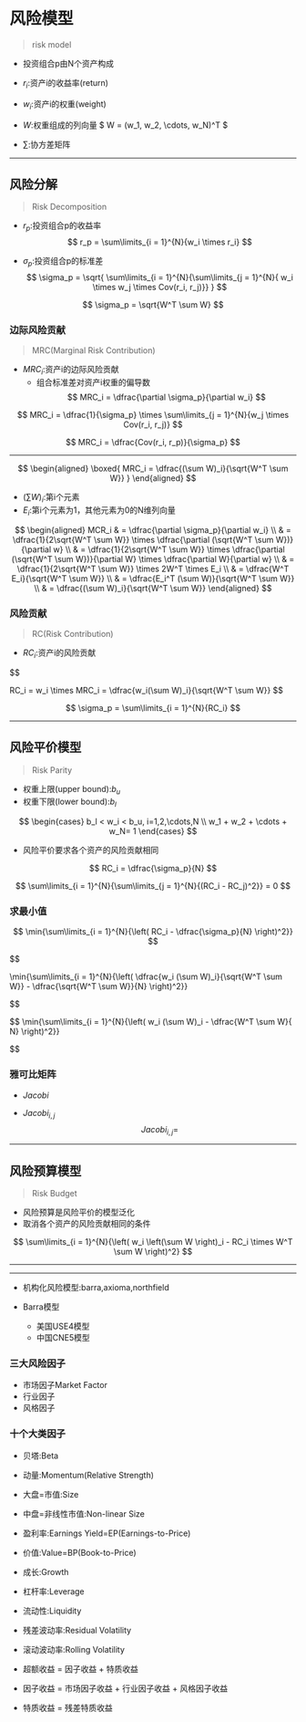 
# 风险模型
> risk model

- 投资组合p由N个资产构成
- $r_i$:资产i的收益率(return)
- $w_i$:资产i的权重(weight)

- $W$:权重组成的列向量
$
W = (w_1, w_2, \cdots, w_N)^T
$

- $\sum$:协方差矩阵



---
## 风险分解
> Risk Decomposition

- $r_p$:投资组合p的收益率
$$
r_p = \sum\limits_{i = 1}^{N}{w_i \times r_i}
$$

- $\sigma_p$:投资组合p的标准差
$$
\sigma_p = \sqrt{
    \sum\limits_{i = 1}^{N}{\sum\limits_{j = 1}^{N}{
    w_i \times w_j \times Cov(r_i, r_j)}}
}
$$

$$
\sigma_p = \sqrt{W^T \sum W}
$$


### 边际风险贡献
> MRC(Marginal Risk Contribution)
- $MRC_i$:资产i的边际风险贡献
    - 组合标准差对资产i权重的偏导数
$$
MRC_i = \dfrac{\partial \sigma_p}{\partial w_i}
$$

$$
MRC_i = \dfrac{1}{\sigma_p} \times
    \sum\limits_{j = 1}^{N}{w_j \times Cov(r_i, r_j)}
$$


$$
MRC_i = \dfrac{Cov(r_i, r_p)}{\sigma_p}
$$





---
$$
\begin{aligned}
\boxed{
    MRC_i = \dfrac{(\sum W)_i}{\sqrt{W^T \sum W}}
}
\end{aligned}
$$
- $(\sum W)_i$:第i个元素
- $E_i$:第i个元素为1，其他元素为0的N维列向量

$$
\begin{aligned}
MCR_i
& = \dfrac{\partial \sigma_p}{\partial w_i}
\\
& = \dfrac{1}{2\sqrt{W^T \sum W}} \times
 \dfrac{\partial (\sqrt{W^T \sum W})}{\partial w}
\\
&  = \dfrac{1}{2\sqrt{W^T \sum W}} \times
 \dfrac{\partial (\sqrt{W^T \sum W})}{\partial W} \times
 \dfrac{\partial W}{\partial w}
\\
&  = \dfrac{1}{2\sqrt{W^T \sum W}} \times 2W^T \times E_i
\\
&  = \dfrac{W^T E_i}{\sqrt{W^T \sum W}}
\\
&  = \dfrac{E_i^T (\sum W)}{\sqrt{W^T \sum W}}
\\
&  = \dfrac{(\sum W)_i}{\sqrt{W^T \sum W}}
\end{aligned}
$$






### 风险贡献
> RC(Risk Contribution)
- $RC_i$:资产i的风险贡献

$$

RC_i = w_i \times MRC_i = \dfrac{w_i(\sum W)_i}{\sqrt{W^T \sum W}}
$$



$$
\sigma_p = \sum\limits_{i = 1}^{N}{RC_i}
$$





---
## 风险平价模型
> Risk Parity

- 权重上限(upper bound):$b_u$
- 权重下限(lower bound):$b_l$

$$
\begin{cases}
b_l < w_i < b_u, i=1,2,\cdots,N \\
w_1 + w_2 + \cdots + w_N= 1
\end{cases}
$$


- 风险平价要求各个资产的风险贡献相同

$$
RC_i = \dfrac{\sigma_p}{N}
$$

$$
\sum\limits_{i = 1}^{N}{\sum\limits_{j = 1}^{N}{(RC_i - RC_j)^2}} = 0
$$


### 求最小值


$$
\min{\sum\limits_{i = 1}^{N}{\left(
    RC_i - \dfrac{\sigma_p}{N}
\right)^2}}
$$

$$

\min{\sum\limits_{i = 1}^{N}{\left(
    \dfrac{w_i (\sum W)_i}{\sqrt{W^T \sum W}}
     - \dfrac{\sqrt{W^T \sum W}}{N}
\right)^2}}



$$

$$
\min{\sum\limits_{i = 1}^{N}{\left(
    w_i (\sum W)_i - \dfrac{W^T \sum W}{ N}
\right)^2}}

$$

### 雅可比矩阵

- $Jacobi$


- $Jacobi_{i, j}$
$$
Jacobi_{i, j} =
$$

---
## 风险预算模型
> Risk Budget


- 风险预算是风险平价的模型泛化
- 取消各个资产的风险贡献相同的条件


$$
\sum\limits_{i = 1}^{N}{\left(
    w_i \left(\sum W \right)_i - RC_i \times W^T \sum W
\right)^2}
$$




---



---

- 机构化风险模型:barra,axioma,northfield


- Barra模型
    - 美国USE4模型
    - 中国CNE5模型


### 三大风险因子
- 市场因子Market Factor
- 行业因子
- 风格因子


### 十个大类因子
- 贝塔:Beta
- 动量:Momentum(Relative Strength)
- 大盘=市值:Size
- 中盘=非线性市值:Non-linear Size
- 盈利率:Earnings Yield=EP(Earnings-to-Price)
- 价值:Value=BP(Book-to-Price)
- 成长:Growth
- 杠杆率:Leverage
- 流动性:Liquidity
- 残差波动率:Residual Volatility
- 滚动波动率:Rolling Volatility



- 超额收益 = 因子收益 + 特质收益
- 因子收益 = 市场因子收益 + 行业因子收益 + 风格因子收益
- 特质收益 = 残差特质收益





